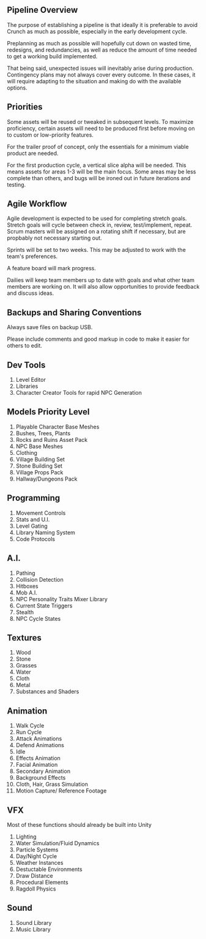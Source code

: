 ## Pipeline Overview

The purpose of establishing a pipeline is that ideally it is preferable to avoid Crunch as much as possible, especially in the early development cycle.

Preplanning as much as possible will hopefully cut down on wasted time, redesigns, and redundancies, as well as reduce the amount of time needed to get a working build implemented.

That being said, unexpected issues will inevitably arise during production.  Contingency plans may not always cover every outcome.  In these cases, it will require adapting to the situation and making do with the available options.

## Priorities

Some assets will be reused or tweaked in subsequent levels.  To maximize proficiency, certain assets will need to be produced first before moving on to custom or low-priority features.

For the trailer proof of concept, only the essentials for a minimum viable product are needed.

For the first production cycle, a vertical slice alpha will be needed. This means assets for areas 1-3 will be the main focus.  Some areas may be less complete than others, and bugs will be ironed out in future iterations and testing.

## Agile Workflow

Agile development is expected to be used for completing stretch goals.  Stretch goals will cycle between check in, review, test/implement, repeat.  Scrum masters will be assigned on a rotating shift if necessary, but are propbably not necessary starting out.

Sprints will be set to two weeks.  This may be adjusted to work with the team's preferences.

A feature board will mark progress.

Dailies will keep team members up to date with goals and what other team members are working on.  It will also allow opportunities to provide feedback and discuss ideas.

## Backups and Sharing Conventions
Always save files on backup USB.

Please include comments and good markup in code to make it easier for others to edit.

## Dev Tools
1. Level Editor
2. Libraries
2. Character Creator Tools for rapid NPC Generation

## Models Priority Level
1. Playable Character Base Meshes
2. Bushes, Trees, Plants
3. Rocks and Ruins Asset Pack
4. NPC Base Meshes
5. Clothing 
6. Village Building Set
7. Stone Building Set
8. Village Props Pack
7. Hallway/Dungeons Pack

## Programming
1. Movement Controls
2. Stats and U.I.
3. Level Gating
4. Library Naming System
5. Code Protocols

## A.I.
1. Pathing 
2. Collision Detection
3. Hitboxes
4. Mob A.I.
5. NPC Personality Traits Mixer Library
6. Current State Triggers
7. Stealth
8. NPC Cycle States

## Textures
1. Wood 
2. Stone
3. Grasses
4. Water
5. Cloth
6. Metal
7. Substances and Shaders

## Animation
1. Walk Cycle
2. Run Cycle
3. Attack Animations
4. Defend Animations
5. Idle
6. Effects Animation
7. Facial Animation
8. Secondary Animation
9. Background Effects
10. Cloth, Hair, Grass Simulation
11. Motion Capture/ Reference Footage

## VFX
Most of these functions should already be built into Unity
1. Lighting
2. Water Simulation/Fluid Dynamics
3. Particle Systems
4. Day/Night Cycle
5. Weather Instances
6. Destuctable Environments
7. Draw Distance
8. Procedural Elements
9. Ragdoll Physics

## Sound
1. Sound Library
2. Music Library
